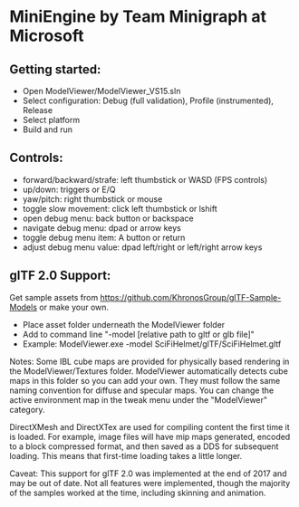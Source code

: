 # MiniEngine by Team Minigraph at Microsoft

## Getting started:
* Open ModelViewer/ModelViewer_VS15.sln
* Select configuration: Debug (full validation), Profile (instrumented), Release
* Select platform
* Build and run

## Controls:
* forward/backward/strafe: left thumbstick or WASD (FPS controls)
* up/down: triggers or E/Q
* yaw/pitch: right thumbstick or mouse
* toggle slow movement: click left thumbstick or lshift
* open debug menu: back button or backspace
* navigate debug menu: dpad or arrow keys
* toggle debug menu item: A button or return
* adjust debug menu value: dpad left/right or left/right arrow keys

## glTF 2.0 Support:

Get sample assets from https://github.com/KhronosGroup/glTF-Sample-Models or make your own.

* Place asset folder underneath the ModelViewer folder
* Add to command line "-model [relative path to gltf or glb file]"
* Example:  ModelViewer.exe -model SciFiHelmet/glTF/SciFiHelmet.gltf

Notes:  Some IBL cube maps are provided for physically based rendering in the ModelViewer/Textures folder.  ModelViewer automatically detects cube maps in this folder so you can add your own.  They must follow the same naming convention for diffuse and specular maps.  You can change the active environment map in the tweak menu under the "ModelViewer" category.

DirectXMesh and DirectXTex are used for compiling content the first time it is loaded.  For example, image files will have mip maps generated, encoded to a block compressed format, and then saved as a DDS for subsequent loading.  This means that first-time loading takes a little longer.

Caveat: This support for glTF 2.0 was implemented at the end of 2017 and may be out of date.  Not all features were implemented, though the majority of the samples worked at the time, including skinning and animation.
